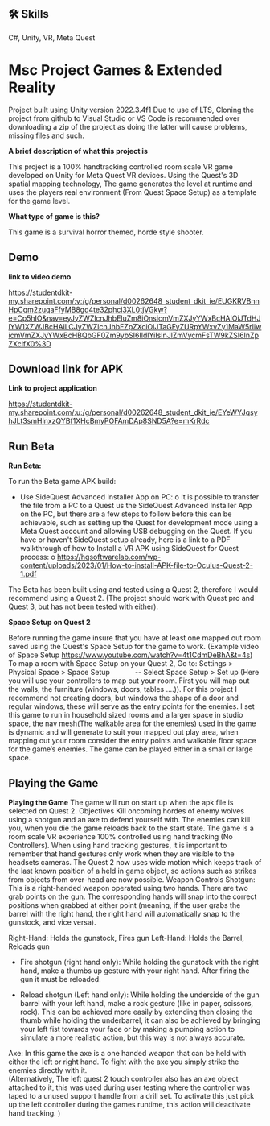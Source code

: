 
## 🛠 Skills
C#, Unity, VR, Meta Quest


# Msc Project Games & Extended Reality



Project built using Unity version 2022.3.4f1
Due to use of LTS, Cloning the project from github to Visual Studio or VS Code is recommended over downloading a zip of the project as doing the latter will cause problems, missing files and such.


**A brief description of what this project is**

This project is a 100% handtracking controlled room scale VR game developed on Unity for Meta Quest VR devices.  Using the Quest's 3D spatial mapping technology, The game generates the level at runtime and uses the players real environment (From Quest Space Setup) as a template for the game level.

**What type of game is this?**

This game is a survival horror themed, horde style shooter.

## Demo

**link to video demo** 

https://studentdkit-my.sharepoint.com/:v:/g/personal/d00262648_student_dkit_ie/EUGKRVBnnHpCqm2zuqaFfyMB8gd4te32phci3XL0tjVGkw?e=Cp5hIO&nav=eyJyZWZlcnJhbEluZm8iOnsicmVmZXJyYWxBcHAiOiJTdHJlYW1XZWJBcHAiLCJyZWZlcnJhbFZpZXciOiJTaGFyZURpYWxvZy1MaW5rIiwicmVmZXJyYWxBcHBQbGF0Zm9ybSI6IldlYiIsInJlZmVycmFsTW9kZSI6InZpZXcifX0%3D



## Download link for APK

**Link to project application**

  https://studentdkit-my.sharepoint.com/:u:/g/personal/d00262648_student_dkit_ie/EYeWYJqsyhJLt3smHlnxzQYBf1XHcBmyPOFAmDAp8SND5A?e=mKrRdc




## Run Beta

**Run Beta:**

To run the Beta game APK build:
-	Use SideQuest Advanced Installer App on PC: 
o	It is possible to transfer the file from a PC to a Quest us the SideQuest Advanced Installer App on the PC, but there are a few steps to follow before this can be achievable, such as setting up the Quest for development mode using a Meta Quest account and allowing USB debugging on the Quest.  If you have or haven't SideQuest setup already,  here is a link to a PDF walkthrough of how to Install a VR APK using SideQuest for Quest process:
o	https://hqsoftwarelab.com/wp-content/uploads/2023/01/How-to-install-APK-file-to-Oculus-Quest-2-1.pdf

The Beta has been built using and tested using a Quest 2, therefore I would recommend using a Quest 2. (The project should work with Quest pro and Quest 3, but has not been tested with either).


**Space Setup on Quest 2**

Before running the game insure that you have at least one mapped out room saved using the Quest's Space Setup  for the game to work. (Example video of Space Setup https://www.youtube.com/watch?v=4t1CdmDeBhA&t=4s)
To map a room with Space Setup on your Quest 2, Go to:
	Settings > Physical Space > Space Setup
      						-- Select Space Setup > Set up 
(Here you will use your controllers to map out your room.  First you will map out the walls, the  furniture (windows, doors, tables ....)).  For this project I recommend not creating doors, but windows the shape of a door and regular windows, these will serve as the entry points for the enemies.  I set this game to run in household sized rooms and a larger space in studio space, the nav mesh(The walkable area for the enemies) used in the game is dynamic and will generate to suit your mapped out play area, when mapping out your room consider the entry points and walkable floor space for the game’s enemies.  The game can be played either in a small or large space.



## Playing the Game


**Playing the Game**
The game will run on start up when the apk file is selected on Quest 2. 
Objectives
Kill oncoming hordes of enemy wolves using a shotgun and an axe to defend yourself with.  The enemies can kill you, when you die the game reloads back to the start state.
The game is a room scale VR experience 100% controlled using hand tracking (No Controllers).  When using hand tracking gestures, it is important to remember that hand gestures only work when they are visible to the headsets cameras.  The Quest 2 now uses wide motion which keeps track of the last known position of a held in game object, so actions such as strikes from objects from over-head are now possible.
Weapon Controls
Shotgun: This is a right-handed weapon operated using two hands.  There are two grab points on the gun.  The corresponding hands will snap into the correct positions when grabbed at either point (meaning, if the user grabs the barrel with the right hand, the right hand will automatically snap to the gunstock, and vice versa).

Right-Hand: Holds the gunstock, Fires gun 
Left-Hand: Holds the Barrel, Reloads gun

-	Fire shotgun (right hand only): While holding the gunstock with the right hand, make a thumbs up gesture with your right hand.  After firing the gun it must be reloaded.

-	Reload shotgun (Left hand only): While holding the underside of the gun barrel with your left hand, make a rock gesture (like in paper, scissors, rock).  This can be achieved more easily by extending then closing the thumb while holding the underbarrel, it can also be achieved by bringing your left fist towards your face or by making a pumping action to simulate a more realistic action, but this way is not always accurate.

      			 



Axe: In this game the axe is a one handed weapon that can be held with either the left or right hand.  To fight with the axe you simply strike the enemies directly with it.  
(Alternatively, The left quest 2 touch controller also has an axe object attached to it, this was used during user testing where the controller was taped to a unused support handle from a drill set.  To activate this just pick up the left controller during the games runtime, this action will deactivate hand tracking.  )

